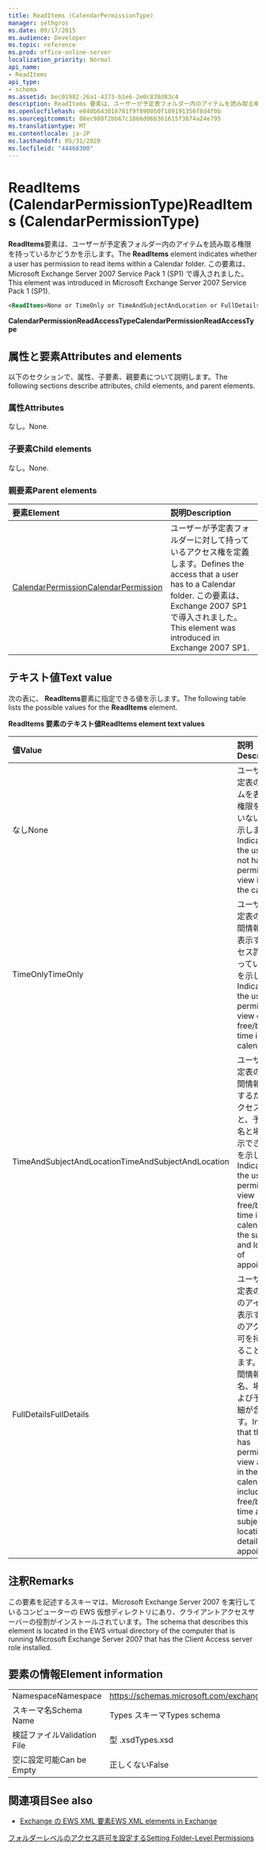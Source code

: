 ```yaml
---
title: ReadItems (CalendarPermissionType)
manager: sethgros
ms.date: 09/17/2015
ms.audience: Developer
ms.topic: reference
ms.prod: office-online-server
localization_priority: Normal
api_name:
- ReadItems
api_type:
- schema
ms.assetid: bec01982-26a1-4373-b1e6-2e0c838d83c4
description: ReadItems 要素は、ユーザーが予定表フォルダー内のアイテムを読み取る権限を持っているかどうかを示します。 この要素は、Microsoft Exchange Server 2007 Service Pack 1 (SP1) で導入されました。
ms.openlocfilehash: e040b643016781f9f890050f189191356f8d4f0b
ms.sourcegitcommit: 88ec988f2bb67c1866d06b361615f3674a24e795
ms.translationtype: MT
ms.contentlocale: ja-JP
ms.lasthandoff: 05/31/2020
ms.locfileid: "44468300"
---
```

# <a name="readitems-calendarpermissiontype"></a><span data-ttu-id="51de7-104">ReadItems (CalendarPermissionType)</span><span class="sxs-lookup"><span data-stu-id="51de7-104">ReadItems (CalendarPermissionType)</span></span>

<span data-ttu-id="51de7-105">**ReadItems**要素は、ユーザーが予定表フォルダー内のアイテムを読み取る権限を持っているかどうかを示します。</span><span class="sxs-lookup"><span data-stu-id="51de7-105">The **ReadItems** element indicates whether a user has permission to read items within a Calendar folder.</span></span> <span data-ttu-id="51de7-106">この要素は、Microsoft Exchange Server 2007 Service Pack 1 (SP1) で導入されました。</span><span class="sxs-lookup"><span data-stu-id="51de7-106">This element was introduced in Microsoft Exchange Server 2007 Service Pack 1 (SP1).</span></span> 
  
```xml
<ReadItems>None or TimeOnly or TimeAndSubjectAndLocation or FullDetails</ReadItems>
```

 <span data-ttu-id="51de7-107">**CalendarPermissionReadAccessType**</span><span class="sxs-lookup"><span data-stu-id="51de7-107">**CalendarPermissionReadAccessType**</span></span>
## <a name="attributes-and-elements"></a><span data-ttu-id="51de7-108">属性と要素</span><span class="sxs-lookup"><span data-stu-id="51de7-108">Attributes and elements</span></span>

<span data-ttu-id="51de7-109">以下のセクションで、属性、子要素、親要素について説明します。</span><span class="sxs-lookup"><span data-stu-id="51de7-109">The following sections describe attributes, child elements, and parent elements.</span></span>
  
### <a name="attributes"></a><span data-ttu-id="51de7-110">属性</span><span class="sxs-lookup"><span data-stu-id="51de7-110">Attributes</span></span>

<span data-ttu-id="51de7-111">なし。</span><span class="sxs-lookup"><span data-stu-id="51de7-111">None.</span></span>
  
### <a name="child-elements"></a><span data-ttu-id="51de7-112">子要素</span><span class="sxs-lookup"><span data-stu-id="51de7-112">Child elements</span></span>

<span data-ttu-id="51de7-113">なし。</span><span class="sxs-lookup"><span data-stu-id="51de7-113">None.</span></span>
  
### <a name="parent-elements"></a><span data-ttu-id="51de7-114">親要素</span><span class="sxs-lookup"><span data-stu-id="51de7-114">Parent elements</span></span>

|<span data-ttu-id="51de7-115">**要素**</span><span class="sxs-lookup"><span data-stu-id="51de7-115">**Element**</span></span>|<span data-ttu-id="51de7-116">**説明**</span><span class="sxs-lookup"><span data-stu-id="51de7-116">**Description**</span></span>|
|:-----|:-----|
|[<span data-ttu-id="51de7-117">CalendarPermission</span><span class="sxs-lookup"><span data-stu-id="51de7-117">CalendarPermission</span></span>](calendarpermission.md) <br/> |<span data-ttu-id="51de7-118">ユーザーが予定表フォルダーに対して持っているアクセス権を定義します。</span><span class="sxs-lookup"><span data-stu-id="51de7-118">Defines the access that a user has to a Calendar folder.</span></span> <span data-ttu-id="51de7-119">この要素は、Exchange 2007 SP1 で導入されました。</span><span class="sxs-lookup"><span data-stu-id="51de7-119">This element was introduced in Exchange 2007 SP1.</span></span>  <br/> |
   
## <a name="text-value"></a><span data-ttu-id="51de7-120">テキスト値</span><span class="sxs-lookup"><span data-stu-id="51de7-120">Text value</span></span>

<span data-ttu-id="51de7-121">次の表に、 **ReadItems**要素に指定できる値を示します。</span><span class="sxs-lookup"><span data-stu-id="51de7-121">The following table lists the possible values for the **ReadItems** element.</span></span> 
  
<span data-ttu-id="51de7-122">**ReadItems 要素のテキスト値**</span><span class="sxs-lookup"><span data-stu-id="51de7-122">**ReadItems element text values**</span></span>

|<span data-ttu-id="51de7-123">**値**</span><span class="sxs-lookup"><span data-stu-id="51de7-123">**Value**</span></span>|<span data-ttu-id="51de7-124">**説明**</span><span class="sxs-lookup"><span data-stu-id="51de7-124">**Description**</span></span>|
|:-----|:-----|
|<span data-ttu-id="51de7-125">なし</span><span class="sxs-lookup"><span data-stu-id="51de7-125">None</span></span>  <br/> |<span data-ttu-id="51de7-126">ユーザーが予定表のアイテムを表示する権限を持っていないことを示します。</span><span class="sxs-lookup"><span data-stu-id="51de7-126">Indicates that the user does not have permission to view items in the calendar.</span></span>  <br/> |
|<span data-ttu-id="51de7-127">TimeOnly</span><span class="sxs-lookup"><span data-stu-id="51de7-127">TimeOnly</span></span>  <br/> |<span data-ttu-id="51de7-128">ユーザーが予定表の空き時間情報のみを表示するアクセス許可を持っていることを示します。</span><span class="sxs-lookup"><span data-stu-id="51de7-128">Indicates that the user has permission to view only free/busy time in the calendar.</span></span>  <br/> |
|<span data-ttu-id="51de7-129">TimeAndSubjectAndLocation</span><span class="sxs-lookup"><span data-stu-id="51de7-129">TimeAndSubjectAndLocation</span></span>  <br/> |<span data-ttu-id="51de7-130">ユーザーが予定表の空き時間情報を表示するためのアクセス許可と、予定の件名と場所を表示できることを示します。</span><span class="sxs-lookup"><span data-stu-id="51de7-130">Indicates that the user has permission to view free/busy time in the calendar and the subject and location of appointments.</span></span>  <br/> |
|<span data-ttu-id="51de7-131">FullDetails</span><span class="sxs-lookup"><span data-stu-id="51de7-131">FullDetails</span></span>  <br/> |<span data-ttu-id="51de7-132">ユーザーが予定表のすべてのアイテムを表示するためのアクセス許可を持っていることを示します。空き時間情報、件名、場所、および予定の詳細が含まれます。</span><span class="sxs-lookup"><span data-stu-id="51de7-132">Indicates that the user has permission to view all items in the calendar, including free/busy time and subject, location, and details of appointments.</span></span>  <br/> |
   
## <a name="remarks"></a><span data-ttu-id="51de7-133">注釈</span><span class="sxs-lookup"><span data-stu-id="51de7-133">Remarks</span></span>

<span data-ttu-id="51de7-134">この要素を記述するスキーマは、Microsoft Exchange Server 2007 を実行しているコンピューターの EWS 仮想ディレクトリにあり、クライアントアクセスサーバーの役割がインストールされています。</span><span class="sxs-lookup"><span data-stu-id="51de7-134">The schema that describes this element is located in the EWS virtual directory of the computer that is running Microsoft Exchange Server 2007 that has the Client Access server role installed.</span></span>
  
## <a name="element-information"></a><span data-ttu-id="51de7-135">要素の情報</span><span class="sxs-lookup"><span data-stu-id="51de7-135">Element information</span></span>

|||
|:-----|:-----|
|<span data-ttu-id="51de7-136">Namespace</span><span class="sxs-lookup"><span data-stu-id="51de7-136">Namespace</span></span>  <br/> |https://schemas.microsoft.com/exchange/services/2006/types  <br/> |
|<span data-ttu-id="51de7-137">スキーマ名</span><span class="sxs-lookup"><span data-stu-id="51de7-137">Schema Name</span></span>  <br/> |<span data-ttu-id="51de7-138">Types スキーマ</span><span class="sxs-lookup"><span data-stu-id="51de7-138">Types schema</span></span>  <br/> |
|<span data-ttu-id="51de7-139">検証ファイル</span><span class="sxs-lookup"><span data-stu-id="51de7-139">Validation File</span></span>  <br/> |<span data-ttu-id="51de7-140">型 .xsd</span><span class="sxs-lookup"><span data-stu-id="51de7-140">Types.xsd</span></span>  <br/> |
|<span data-ttu-id="51de7-141">空に設定可能</span><span class="sxs-lookup"><span data-stu-id="51de7-141">Can be Empty</span></span>  <br/> |<span data-ttu-id="51de7-142">正しくない</span><span class="sxs-lookup"><span data-stu-id="51de7-142">False</span></span>  <br/> |
   
## <a name="see-also"></a><span data-ttu-id="51de7-143">関連項目</span><span class="sxs-lookup"><span data-stu-id="51de7-143">See also</span></span>



- [<span data-ttu-id="51de7-144">Exchange の EWS XML 要素</span><span class="sxs-lookup"><span data-stu-id="51de7-144">EWS XML elements in Exchange</span></span>](ews-xml-elements-in-exchange.md)


[<span data-ttu-id="51de7-145">フォルダーレベルのアクセス許可を設定する</span><span class="sxs-lookup"><span data-stu-id="51de7-145">Setting Folder-Level Permissions</span></span>](https://msdn.microsoft.com/library/c7530e86-5112-401c-b10a-9c054ae59f07%28Office.15%29.aspx)


